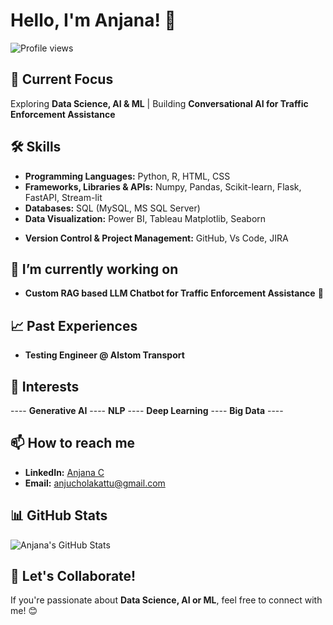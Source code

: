 # Hello, I'm Anjana! 🚀  
![Profile views](https://komarev.com/ghpvc/?username=Anja-c1511)

## 💼 Current Focus
Exploring **Data Science, AI & ML** | Building **Conversational AI for Traffic Enforcement Assistance**

## 🛠 Skills
- **Programming Languages:** Python, R, HTML, CSS
- **Frameworks, Libraries & APIs:** Numpy, Pandas, Scikit-learn, Flask, FastAPI, Stream-lit
- **Databases:** SQL (MySQL, MS SQL Server)
- **Data Visualization:** Power BI, Tableau Matplotlib, Seaborn
<!-- - **Big Data Tools:** Apache Spark, Kafka -->
- **Version Control & Project Management:** GitHub, Vs Code, JIRA

## 🌱 I’m currently working on
- **Custom RAG based LLM Chatbot for Traffic Enforcement Assistance** 🚦

## 📈 Past Experiences
- **Testing Engineer @ Alstom Transport**

## 👀 Interests
---- **Generative AI** ---- **NLP** ---- **Deep Learning** ----  **Big Data** ----
  
## 📫 How to reach me
- **LinkedIn:** [Anjana C](https://linkedin.com/in/1511-anj)
- **Email:** [anjucholakattu@gmail.com](mailto:anjucholakattu@gmail.com)

## 📊 GitHub Stats
![Anjana's GitHub Stats](https://github-readme-stats.vercel.app/api?username=Anja-c1511&show_icons=true&theme=dark)

## 🚀 Let's Collaborate!
If you're passionate about **Data Science, AI or ML**, feel free to connect with me! 😊

